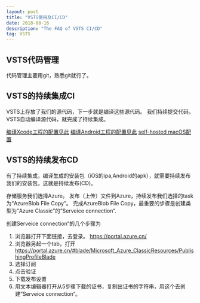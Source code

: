 ```yaml
---
layout: post
title: "VSTS使用及CI/CD"
date: 2018-08-16 
description: "The FAQ of VSTS CI/CD"
tag: VSTS
---   
```


VSTS代码管理
-----------

代码管理主要用git，熟悉git就行了。


VSTS的持续集成CI
---------------

VSTS上存放了我们的源代码，下一步就是编译这些源代码。
我们持续提交代码，VSTS自动编译源代码，就完成了持续集成。

[编译Xcode工程的配置见此](https://docs.microsoft.com/zh-cn/vsts/pipelines/tasks/build/xcode?view=vsts)
[编译Android工程的配置见此](https://docs.microsoft.com/zh-cn/vsts/pipelines/tasks/build/android-build?view=vsts)
[self-hosted macOS配置](https://docs.microsoft.com/zh-cn/vsts/pipelines/agents/v2-osx?view=vsts)


VSTS的持续发布CD
---------------

有了持续集成，编译生成的安装包（iOS的ipa,Android的apk），就需要持续发布我们的安装包，这就是持续发布(CD)。

存储服务我们选择Azure。
发布（上传）文件到Azure，持续发布我们选择的task为“AzureBlob File Copy”。
完成AzureBlob File Copy，最重要的步骤是创建类型为“Azure Classic”的”Serveice connection“.

创建Serveice connection“的几个步骤为

1. 浏览器打开下面链接，去登录。 
   https://portal.azure.cn/ 
2. 浏览器另起一个tab，打开
   https://portal.azure.cn/#blade/Microsoft_Azure_ClassicResources/PublishingProfileBlade
3. 选择订阅
4. 点击验证
5. 下载发布设置
6. 用文本编辑器打开从5步骤下载的证书，复制出证书的字符串，用这个去创建”Serveice connection“。